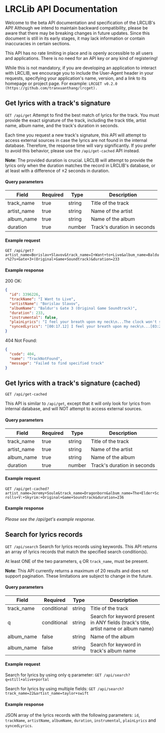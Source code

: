 # LRCLib API Documentation

Welcome to the beta API documentation and specification of the LRCLIB's API! Although we intend to maintain backward compatibility, please be aware that there may be breaking changes in future updates. Since this document is still in its early stages, it may lack information or contain inaccuracies in certain sections.

This API has no rate limiting in place and is openly accessible to all users and applications. There is no need for an API key or any kind of registering!

While this is not mandatory, if you are developing an application to interact with LRCLIB, we encourage you to include the User-Agent header in your requests, specifying your application's name, version, and a link to its homepage or project page. For example: `LRCGET v0.2.0 (https://github.com/tranxuanthang/lrcget).`

## Get lyrics with a track's signature
`GET /api/get`
Attempt to find the best match of lyrics for the track. You must provide the exact signature of the track, including the track title, artist name, album name, and the track's duration in seconds.

Each time you request a new track's signature, this API will attempt to access external sources in case the lyrics are not found in the internal database. Therefore, the response time will vary significantly. If you prefer to avoid this behavior, please use the `/api/get-cached` API instead.

**Note**: The provided duration is crucial. LRCLIB will attempt to provide the lyrics only when the duration matches the record in LRCLIB's database, or at least with a difference of ±2 seconds in duration.

#### Query parameters

| Field       | Required | Type   | Description                 |
|-------------|----------|--------|-----------------------------|
| track_name  | true     | string | Title of the track          |
| artist_name | true     | string | Name of the artist          |
| album_name  | true     | string | Name of the album           |
| duration    | true     | number | Track's duration in seconds |

#### Example request
`GET /api/get?artist_name=Borislav+Slavov&track_name=I+Want+to+Live&album_name=Baldur%27s+Gate+3+(Original+Game+Soundtrack)&duration=233`

#### Example response
200 OK:
```json
{
  "id": 3396226,
  "trackName": "I Want to Live",
  "artistName": "Borislav Slavov",
  "albumName": "Baldur's Gate 3 (Original Game Soundtrack)",
  "duration": 233,
  "instrumental": false,
  "plainLyrics": "I feel your breath upon my neck\n...The clock won't stop and this is what we get\n",
  "syncedLyrics": "[00:17.12] I feel your breath upon my neck\n...[03:20.31] The clock won't stop and this is what we get\n[03:25.72] "
}
```
404 Not Found: 
```json
{
  "code": 404,
  "name": "TrackNotFound",
  "message": "Failed to find specified track"
}
```

## Get lyrics with a track's signature (cached)
`GET /api/get-cached`

This API is similar to `/api/get`, except that it will only look for lyrics from internal database, and will NOT attempt to access external sources.



#### Query parameters

| Field       | Required | Type   | Description                 |
|-------------|----------|--------|-----------------------------|
| track_name  | true     | string | Title of the track          |
| artist_name | true     | string | Name of the artist          |
| album_name  | true     | string | Name of the album           |
| duration    | true     | number | Track's duration in seconds |

#### Example request
`GET /api/get-cached?artist_name=Jeremy+Soule&track_name=Dragonborn&album_name=The+Elder+Scrolls+V:+Skyrim:+Original+Game+Soundtrack&duration=236`

#### Example response
*Please see the /api/get's example response.*



## Search for lyrics records
`GET /api/search`
Search for lyrics records using keywords. This API returns an array of lyrics records that match the specified search condition(s).

At least ONE of the two parameters, `q` OR `track_name`, must be present.

**Note**: This API currently returns a maximum of 20 results and does not support pagination. These limitations are subject to change in the future.



#### Query parameters

| Field       | Required | Type   | Description                 |
|-------------|----------|--------|-----------------------------|
| track_name  | conditional     | string | Title of the track          |
| q           | conditional     | string | Search for keyword present in ANY fields (track's title, artist name or album name) |
| album_name  | false     | string | Name of the album           |
| album_name    | false     | string | Search for keyword in track's album name |

#### Example request
Search for lyrics by using only q parameter:
`GET /api/search?q=still+alive+portal`

Search for lyrics by using multiple fields:
`GET /api/search?track_name=22&artist_name=taylor+swift`



#### Example response
JSON array of the lyrics records with the following parameters: `id`, `trackName`, `artistName`, `albumName`, `duration`, `instrumental`, `plainLyrics` and `syncedLyrics`.